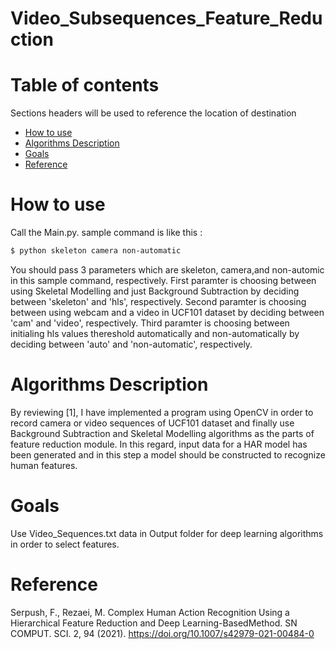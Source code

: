 # Video_Subsequences_Feature_Reduction

# Table of contents
Sections headers will be used to reference the location of destination
- [How to use](#How-to-use)
- [Algorithms Description](#Algorithms-Description)
- [Goals](#Goals)
- [Reference](#Reference)


# How to use
Call the Main.py.
sample command is like this :

```bash
$ python skeleton camera non-automatic
```
You should pass 3 parameters which are skeleton, camera,and non-automic in this sample command, respectively. 
First paramter is choosing between using Skeletal Modelling and just Background Subtraction by deciding between 'skeleton' and 'hls', respectively.
Second paramter is choosing between using webcam and a video in UCF101 dataset by deciding between 'cam' and 'video', respectively.
Third paramter is choosing between initialing hls values thereshold automatically and non-automatically by deciding between 'auto' and 'non-automatic', respectively.

# Algorithms Description
By reviewing [1], I have implemented a program using OpenCV in order to record camera or video sequences of UCF101 dataset and finally use Background Subtraction
and Skeletal Modelling algorithms as the parts of feature reduction module. In this regard, input data for a HAR model has been generated and in this step a model
should be constructed to recognize human features.


# Goals
Use Video_Sequences.txt data in Output folder for deep learning algorithms in order to select features.


# Reference
Serpush, F., Rezaei, M. Complex Human Action Recognition Using a Hierarchical Feature Reduction and Deep Learning-BasedMethod. SN COMPUT. SCI. 2, 94 (2021).
https://doi.org/10.1007/s42979-021-00484-0
